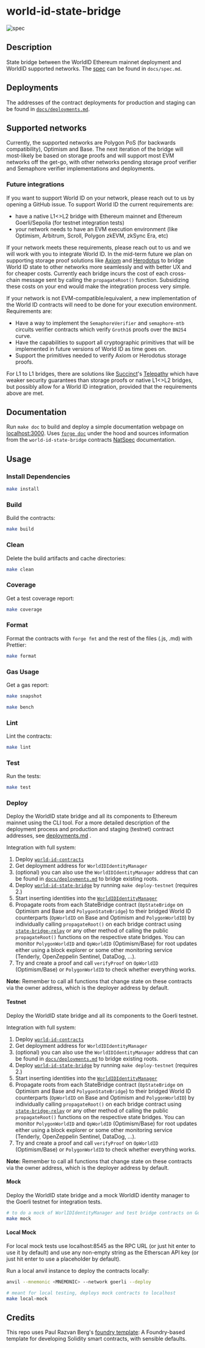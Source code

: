 # world-id-state-bridge

![spec](docs/state-bridge.svg)

## Description

State bridge between the WorldID Ethereum mainnet deployment and WorldID supported networks. The [spec](./docs/spec.md)
can be found in `docs/spec.md`.

## Deployments

The addresses of the contract deployments for production and staging can be found in
[`docs/deployments.md`](./docs/deployments.md#production).

## Supported networks

Currently, the supported networks are Polygon PoS (for backwards compatibility), Optimism and Base. The next iteration
of the bridge will most-likely be based on storage proofs and will support most EVM networks off the get-go, with other
networks pending storage proof verifier and Semaphore verifier implementations and deployments.

### Future integrations

If you want to support World ID on your network, please reach out to us by opening a GitHub issue. To support World ID
the current requirements are:

- have a native L1<>L2 bridge with Ethereum mainnet and Ethereum Goerli/Sepolia (for testnet integration tests)
- your network needs to have an EVM execution environment (like Optimism, Arbitrum, Scroll, Polygon zkEVM, zkSync Era,
  etc)

If your network meets these requirements, please reach out to us and we will work with you to integrate World ID. In the
mid-term future we plan on supporting storage proof solutions like [Axiom](https://axiom.xyz/) and
[Herodotus](https://herodotus.dev/) to bridge World ID state to other networks more seamlessly and with better UX and
for cheaper costs. Currently each bridge incurs the cost of each cross-chain message sent by calling the
`propagateRoot()` function. Subsidizing these costs on your end would make the integration process very simple.

If your network is not EVM-compatible/equivalent, a new implementation of the World ID contracts will need to be done
for your execution environment. Requirements are:

- Have a way to implement the `SemaphoreVerifier` and `semaphore-mtb` circuits verifier contracts which verify `Groth16`
  proofs over the `BN254` curve.
- Have the capabilities to support all cryptographic primitives that will be implemented in future versions of World ID
  as time goes on.
- Support the primitives needed to verify Axiom or Herodotus storage proofs.

For L1 to L1 bridges, there are solutions like [Succinct](https://succinct.xyz/)'s
[Telepathy](https://www.telepathy.xyz/) which have weaker security guarantees than storage proofs or native L1<>L2
bridges, but possibly allow for a World ID integration, provided that the requirements above are met.

## Documentation

Run `make doc` to build and deploy a simple documentation webpage on [localhost:3000](https://localhost:3000). Uses
[`forge doc`](https://book.getfoundry.sh/reference/forge/forge-doc#forge-doc) under the hood and sources information
from the `world-id-state-bridge` contracts [NatSpec](https://docs.soliditylang.org/en/latest/natspec-format.html)
documentation.

## Usage

### Install Dependencies

```sh
make install
```

### Build

Build the contracts:

```sh
make build
```

### Clean

Delete the build artifacts and cache directories:

```sh
make clean
```

### Coverage

Get a test coverage report:

```sh
make coverage
```

### Format

Format the contracts with `forge fmt` and the rest of the files (.js, .md) with Prettier:

```sh
make format
```

### Gas Usage

Get a gas report:

```sh
make snapshot
```

```sh
make bench
```

### Lint

Lint the contracts:

```sh
make lint
```

### Test

Run the tests:

```sh
make test
```

### Deploy

Deploy the WorldID state bridge and all its components to Ethereum mainnet using the CLI tool. For a more detailed
description of the deployment process and production and staging (testnet) contract addresses, see
[deployments.md](./docs/deployments.md) .

Integration with full system:

1. Deploy [`world-id-contracts`](https://github.com/worldcoin/world-id-contracts)
2. Get deployment address for `WorldIDIdentityManager`
3. (optional) you can also use the `WorldIDIdentityManager` address that can be found in
   [`docs/deployments.md`](./docs/deployments.md) to bridge existing roots.
4. Deploy [`world-id-state-bridge`](https://github.com/worldcoin/world-id-state-bridge) by running `make deploy-testnet`
   (requires 2.)
5. Start inserting identities into the
   [`WorldIDIdentityManager`](https://github.com/worldcoin/world-id-contracts/blob/main/src/WorldIDIdentityManagerImplV1.sol)
6. Propagate roots from each StateBridge contract (`OpStateBridge` on Optimism and Base and `PolygonStateBridge`) to
   their bridged World ID counterparts (`OpWorldID` on Base and Optimism and `PolygonWorldID`) by individually calling
   `propagateRoot()` on each bridge contract using
   [`state-bridge-relay`](https://github.com/worldcoin/state-bridge-relay) or any other method of calling the public
   `propagateRoot()` functions on the respective state bridges. You can monitor `PolygonWorldID` and `OpWorldID`
   (Optimism/Base) for root updates either using a block explorer or some other monitoring service (Tenderly,
   OpenZeppelin Sentinel, DataDog, ...).
7. Try and create a proof and call `verifyProof` on `OpWorldID` (Optimism/Base) or `PolygonWorldID` to check whether
   everything works.

**Note:** Remember to call all functions that change state on these contracts via the owner address, which is the
deployer address by default.

#### Testnet

Deploy the WorldID state bridge and all its components to the Goerli testnet.

Integration with full system:

1. Deploy [`world-id-contracts`](https://github.com/worldcoin/world-id-contracts)
2. Get deployment address for `WorldIDIdentityManager`
3. (optional) you can also use the `WorldIDIdentityManager` address that can be found in
   [`docs/deployments.md`](./docs/deployments.md) to bridge existing roots.
4. Deploy [`world-id-state-bridge`](https://github.com/worldcoin/world-id-state-bridge) by running `make deploy-testnet`
   (requires 2.)
5. Start inserting identities into the
   [`WorldIDIdentityManager`](https://github.com/worldcoin/world-id-contracts/blob/main/src/WorldIDIdentityManagerImplV1.sol)
6. Propagate roots from each StateBridge contract (`OpStateBridge` on Optimism and Base and `PolygonStateBridge`) to
   their bridged World ID counterparts (`OpWorldID` on Base and Optimism and `PolygonWorldID`) by individually calling
   `propagateRoot()` on each bridge contract using
   [`state-bridge-relay`](https://github.com/worldcoin/state-bridge-relay) or any other method of calling the public
   `propagateRoot()` functions on the respective state bridges. You can monitor `PolygonWorldID` and `OpWorldID`
   (Optimism/Base) for root updates either using a block explorer or some other monitoring service (Tenderly,
   OpenZeppelin Sentinel, DataDog, ...).
7. Try and create a proof and call `verifyProof` on `OpWorldID` (Optimism/Base) or `PolygonWorldID` to check whether
   everything works.

**Note:** Remember to call all functions that change state on these contracts via the owner address, which is the
deployer address by default.

#### Mock

Deploy the WorldID state bridge and a mock WorldID identity manager to the Goerli testnet for integration tests.

```bash
# to do a mock of WorlIDIdentityManager and test bridge contracts on Goerli
make mock
```

#### Local Mock

For local mock tests use localhost:8545 as the RPC URL (or just hit enter to use it by default) and use any non-empty
string as the Etherscan API key (or just hit enter to use a placeholder by default).

Run a local anvil instance to deploy the contracts locally:

```bash
anvil --mnemonic <MNEMONIC> --network goerli --deploy
```

```bash
# meant for local testing, deploys mock contracts to localhost
make local-mock
```

## Credits

This repo uses Paul Razvan Berg's [foundry template](https://github.com/paulrberg/foundry-template/): A Foundry-based
template for developing Solidity smart contracts, with sensible defaults.
